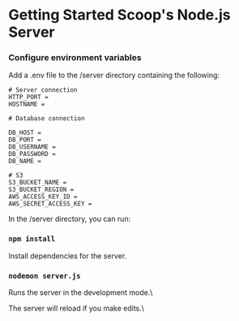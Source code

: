 # Getting Started Scoop's Node.js Server

### Configure environment variables
Add a .env file to the /server directory containing the following:
```
# Server connection
HTTP_PORT = 
HOSTNAME = 

# Database connection

DB_HOST = 
DB_PORT = 
DB_USERNAME = 
DB_PASSWORD = 
DB_NAME = 

# S3
S3_BUCKET_NAME = 
S3_BUCKET_REGION = 
AWS_ACCESS_KEY_ID = 
AWS_SECRET_ACCESS_KEY = 
```

In the /server directory, you can run:
### `npm install`

Install dependencies for the server.

### `nodemon server.js`

Runs the server in the development mode.\

The server will reload if you make edits.\
